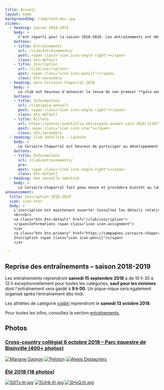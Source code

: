 ```yaml
---
title: Accueil
layout: home
backgroundImg: /img/coch-dos.jpg
slides:
  - heading: Saison 2018-2019
    body: >
      C’est reparti pour la saison 2018-2019. Les entraînements ont désormais lieu selon l’horaire des catégories.
    buttons:
    - title: Entraînements
      url: /club/entrainements/
      post: <span class="icon icon-angle-right"></span>
      class: btn-default
    - title: Inscription
      url: /club/inscription/
      post: <span class="icon icon-pencil"></span>
      class: btn-secondary
  - heading: Gala Corsaire-Chaparral 2018
    body: >
      Le club est heureux d'annoncer la tenue de son premier **gala annuel** le 20 octobre prochain. Soyez des nôtres!
    buttons:
    - title: Informations
      url: /club/gala-annuel/
      post: <span class="icon icon-angle-right"></span>
      class: btn-default
    - title: Billets
      url: https://events.eventzilla.net/e/gala-annuel-coch-2018-2138715025
      post: <span class="icon icon-star"></span>
      class: btn-secondary
  - heading: Club satellite – Lachute
    body: >
      Le Corsaire-Chaparral est heureux de participer au développement de l’athlétisme régional en lançant un nouveau club satellite à Lachute.
    buttons:
    - title: Informations
      url: /club/entrainements/
      pre: 
      post: <span class="icon icon-angle-right"></span>
      class: btn-default
  - heading: Une nouvelle identité
    body: >
      Le Corsaire-Chaparral fait peau neuve et procèdera bientôt au lancement de sa nouvelle identité visuelle. Restez à l'affût!
announcement:
  title: Inscription 2018-2019
  icon: icon-star
  body: >
    L'inscription est maintenant ouverte! Consultez les détails relativement à l'[inscription](/club/inscription), puis remplissez le [formulaire](https://campagnes.corsaire-chaparral.org/inscription-2018-2019) en ligne.
    <br><br>
    <a class="btn btn-default" href="/club/inscription">
    </span>Informations <span class="icon icon-assignment">
    </a>
    <a class="btn btn-primary" href="https://campagnes.corsaire-chaparral.org/inscription-2018-2019">
    Inscription <span class="icon icon-pencil"></span>
    </a>

---
```


## Reprise des entraînements – saison 2018-2019

Les entraînements reprendront **samedi 15 septembre 2018** à de 10&nbsp;h&nbsp;30 à 12&nbsp;h exceptionnellement pour toutes les catégories, **sauf pour les minimes** dont l'entraînement sera gardé à **9 h 00**. Un pique-nique sera également organisé après l’entraînement dès midi.

Les athlètes de catégorie [colibri](/club/entrainements/#colibri-2010-2011) reprendront le **samedi 13 octobre 2018**.

Pour toutes les infos, consultez la section [entraînements](/club/entrainements).

## Photos

### [Cross-country collégial 6 octobre 2018 – Parc équestre de Blainville (400+ photos)](https://photos.corsaire-chaparral.org/a/qmT/?sort=date_asc&page=1)

[![Mariane Gagnon](https://photos.corsaire-chaparral.org/images/2018/10/06/SieD.th.jpg)](https://photos.corsaire-chaparral.org/i/SieD)
[![Peloton](https://photos.corsaire-chaparral.org/images/2018/10/06/3Hfw.th.jpg)](https://photos.corsaire-chaparral.org/i/3Hfw)
[![Alexis Deslauriers](https://photos.corsaire-chaparral.org/images/2018/10/06/Fl7w.th.jpg)](https://photos.corsaire-chaparral.org/i/Fl7w)

### [Été 2018 (18 photos)](https://photos.corsaire-chaparral.org/i/3Hfw)

[![SOTx.th.jpg](https://photos.corsaire-chaparral.org/images/2018/09/13/SOTx.th.jpg)](https://photos.corsaire-chaparral.org/i/SOTx)
[![SUHk.th.jpg](https://photos.corsaire-chaparral.org/images/2018/09/13/SUHk.th.jpg)](https://photos.corsaire-chaparral.org/i/SUHk)
[![SHyQ.th.jpg](https://photos.corsaire-chaparral.org/images/2018/09/13/SHyQ.th.jpg)](https://photos.corsaire-chaparral.org/i/SHyQ)
